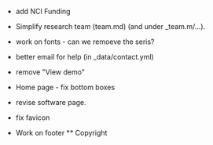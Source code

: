 * add NCI Funding
* Simplify research team (team.md)  (and under _team.m/...).
* work on fonts - can we remoeve the seris? 
* better email for help  (in _data/contact.yml)
* remove "View demo"
* Home page - fix bottom boxes
* revise software page.
* fix favicon

* Work on footer
** Copyright
